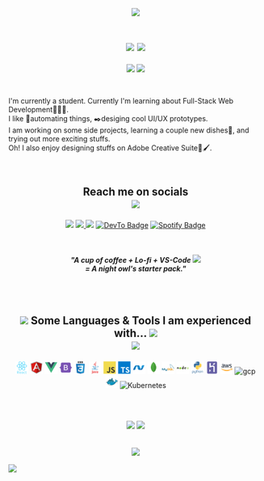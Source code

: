 <p align = "center">
  <img src="https://c.tenor.com/h0y8IkPv6UoAAAAC/fall-guy-computer.gif" height="350px">
  
</p>

<h1 align="center">

  <img src="https://media0.giphy.com/media/gM5qFksULw54NMWyry/giphy.gif?cid=790b76119eef0d7b1316b871fd15cdb5cb1a64ade1058bdb&rid=giphy.gif&ct=s" height="80px">
  <img src="https://readme-typing-svg.herokuapp.com?color=67F7A4&lines=Ahoy+!+!;Kon'nichiwa+!+!;Hi+there+!+!;नमस्ते+!+!;My+name+is+Tamojeet...;Nice+to+see+you+here+!&center=true&size=25">
 
</h1>
<p align="center">
  <img src="https://komarev.com/ghpvc/?username=tamojeetK&style=flat&color=4c8ed9">
  <a href="https://www.linkedin.com/in/tamojeet-kuila-08974b1b7/" alt="LinkedIn Follow">
  <img src="https://img.shields.io/badge/Tamojeet_Kuila-blue?style=social&logo=Linkedin&logoColor=blue&link=https://www.linkedin.com/in/linkedin.com/in/tamojeet-kuila-08974b1b7/"/></a>
  
<p align="center">

</p><br>

I'm currently a student. Currently I'm learning about Full-Stack Web Development👨🏻‍💻. <br>I like 🗿automating things, ✒️desiging cool UI/UX prototypes.<br>
I am working on some side projects, learning a couple new dishes🥘, and trying out more exciting stuffs.<br>
Oh! I also enjoy designing stuffs on Adobe Creative Suite🎨🖌️.

 <br>
<h2 align="center">
  Reach me on socials
  <br><img src="https://i.giphy.com/media/UrzWDQ3VTiDU84R5dx/giphy.webp" width="50">
</h2>
<p align="center">
  
  <a href="https://www.instagram.com/ahaan_tenemus/" alt="instagram Follow" >
<img src="https://img.shields.io/badge/-TAMOJEET-d72876?style=flat&logo=instagram&logoColor=white&link=https://www.instagram.com/ahaan_tenemus/" /></a>
  <a href="mailto:aahankuila@gmail.com" alt="Email">
<img src="https://img.shields.io/badge/-aahankuila@gmail.com-c14438?style=flat&logo=Gmail&logoColor=white&link=mailto:aahankuila@gmail.com" />
  <a href="https://www.linkedin.com/in/tamojeet-kuila-08974b1b7/" alt="LinkedIn Follow">
<img src="https://img.shields.io/badge/-TamojeetKuila-blue?style=flat&logo=Linkedin&logoColor=white&link=https://www.linkedin.com/in/tamojeet-kuila-08974b1b7/" /></a>
 <a href="https://dev.to/tamojeetk"><img src="https://img.shields.io/badge/-@tamojeetk-0A0A0A?style=flat&amp;labelColor=0A0A0A&amp;logo=dev.to&amp;link=https://dev.to/tamojeetk" alt="DevTo Badge"></a>
  <a href="https://open.spotify.com/user/31so775243hasoorlsjzhi53mhwi"><img src="https://img.shields.io/badge/-@Ahaan%20Tenemus-1ED760?style=flat&amp;labelColor=fff&amp;logo=Spotify&amp;link=https://open.spotify.com/user/31so775243hasoorlsjzhi53mhwi" alt="Spotify Badge"></a>
</p>

 <br>
 <h4 align="center"><i> "A cup of coffee + Lo-fi + VS-Code  <img src="https://emojis.slackmojis.com/emojis/images/1613284582/12797/meow_coffee.png?1613284582" width="30"/><br>= A night owl's starter pack."</i></h4>
  <br>
<br>
<h2 align="center"> <img src="https://user-images.githubusercontent.com/89387048/177203800-13692123-4940-4c43-ac66-11b37d588911.png" width="30"/>
Some Languages & Tools I am experienced with... <img src="https://user-images.githubusercontent.com/89387048/177203800-13692123-4940-4c43-ac66-11b37d588911.png" width="30"/>
<br><img src="https://i.giphy.com/media/UrzWDQ3VTiDU84R5dx/giphy.webp" width="50"></h2>

<p align="center">
<img src="https://raw.githubusercontent.com/devicons/devicon/master/icons/react/react-original-wordmark.svg" alt="react" width="25" height="25" />
<img src="https://raw.githubusercontent.com/devicons/devicon/master/icons/angularjs/angularjs-original.svg" alt="angular-js" width="25" height="25" />
<img src="https://raw.githubusercontent.com/devicons/devicon/master/icons/vuejs/vuejs-original.svg" alt="vue" width="25" height="25" />
<img src="https://raw.githubusercontent.com/devicons/devicon/master/icons/bootstrap/bootstrap-plain.svg" alt="bootstrap" width="25" height="25" />
<img src="https://raw.githubusercontent.com/devicons/devicon/master/icons/css3/css3-original-wordmark.svg" alt="css3" width="25" height="25" />
<img src="https://raw.githubusercontent.com/devicons/devicon/master/icons/java/java-original-wordmark.svg" alt="java" width="25" height="25" />
<img src="https://raw.githubusercontent.com/devicons/devicon/master/icons/javascript/javascript-original.svg" alt="javascript" width="25" height="25" />
<img src="https://raw.githubusercontent.com/devicons/devicon/master/icons/typescript/typescript-original.svg" alt="typescript" width="25" height="25" />
<img src="https://raw.githubusercontent.com/devicons/devicon/master/icons/dot-net/dot-net-original.svg" alt=".NET" width="25" height="25" />
<img src="https://raw.githubusercontent.com/devicons/devicon/master/icons/mongodb/mongodb-original.svg" alt="mongodb" width="25" height="25" />
<img src="https://raw.githubusercontent.com/devicons/devicon/master/icons/mysql/mysql-original-wordmark.svg" alt="mysql" width="25" height="25" />
<img src="https://raw.githubusercontent.com/devicons/devicon/master/icons/nodejs/nodejs-original-wordmark.svg" alt="nodejs" width="25" height="25" />
<img src="https://raw.githubusercontent.com/devicons/devicon/master/icons/python/python-original-wordmark.svg" alt="python" width="25" height="25" />
<img src="https://raw.githubusercontent.com/devicons/devicon/master/icons/heroku/heroku-plain.svg" alt="heroku" width="25" height="25" />
<img src="https://raw.githubusercontent.com/github/explore/80688e429a7d4ef2fca1e82350fe8e3517d3494d/topics/aws/aws.png" alt="aws" width="25" height="25" />
<img src="https://www.vectorlogo.zone/logos/google_cloud/google_cloud-icon.svg" alt="gcp" width="25" height="25" />
<img src="https://raw.githubusercontent.com/devicons/devicon/master/icons/docker/docker-original.svg" alt="Docker" width="25" height="25" />
<img src="https://www.vectorlogo.zone/logos/kubernetes/kubernetes-icon.svg" alt="Kubernetes" width="25" height="25" />
</p>
<br>
<br>

<p align="center">

<img width="370px" src="https://github-readme-stats.vercel.app/api?username=tamojeetK&custom_title=My+GitHub+States&show_icons=true&hide_border=true&count_private=true&bg_color=00000000&title_color=1bcf62&text_color=878787&icon_color=bb2acf&cache_seconds=1800" />
<img width="370px" src="https://github-readme-streak-stats.herokuapp.com/?user=tamojeetK&background=00000000&hide_border=true&stroke=878787&ring=1bcf62&fire=18b158&currStreakNum=878787&sideNums=878787&currStreakLabel=878787&sideLabels=878787&dates=878787" />
<br>
  <br>
<br>
  <img src="https://emojis.slackmojis.com/emojis/images/1469223471/679/charmander_dancing.gif?1469223471" width="30"/>
  </p>
  <img src="https://activity-graph.herokuapp.com/graph?username=tamojeetK&theme=dracula&bg_color=00000000&color=878787&line=1bcf62&point=00000000&area=true&hide_border=true"><br>
